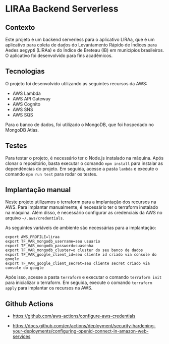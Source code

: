 # LIRAa Backend Serverless

## Contexto

Este projeto é um backend serverless para o aplicativo LIRAa, que é um aplicativo para coleta de dados do Levantamento Rápido de Índices para Aedes aegypti (LIRAa) e do Índice de Breteau (IB) em municípios brasileiros. O aplicativo foi desenvolvido para fins acadêmicos.

## Tecnologias

O projeto foi desenvolvido utilizando as seguintes recursos da AWS:

- AWS Lambda
- AWS API Gateway
- AWS Cognito
- AWS SNS
- AWS SQS

Para o banco de dados, foi utilizado o MongoDB, que foi hospedado no MongoDB Atlas.

## Testes

Para testar o projeto, é necessário ter o Node.js instalado na máquina. Após clonar o repositório, basta executar o comando `npm install` para instalar as dependências do projeto. Em seguida, acesse a pasta `lambda` e execute o comando `npm run test` para rodar os testes.

## Implantação manual

Neste projeto utilizamos o terraform para a implantação dos recursos na AWS. Para implantar manualmente, é necessário ter o terraform instalado na máquina. Além disso, é necessário configurar
as credenciais da AWS no arquivo `~/.aws/credentials`.

As seguintes variáveis de ambiente são necessárias para a implantação:

```
export AWS_PROFILE=liraa
export TF_VAR_mongodb_username=seu usuario
export TF_VAR_mongodb_password=suasenha
export TF_VAR_mongodb_cluster=o cluster do seu banco de dados
export TF_VAR_google_client_id=seu cliente id criado via console do google
export TF_VAR_google_client_secret=seu cliente secret criado via console do google
```

 Após isso, acesse a pasta `terraform` e executar o comando `terraform init` para inicializar o terraform. Em seguida, execute o comando `terraform apply` para implantar os recursos na AWS.


## Github Actions

- https://github.com/aws-actions/configure-aws-credentials

- https://docs.github.com/en/actions/deployment/security-hardening-your-deployments/configuring-openid-connect-in-amazon-web-services
